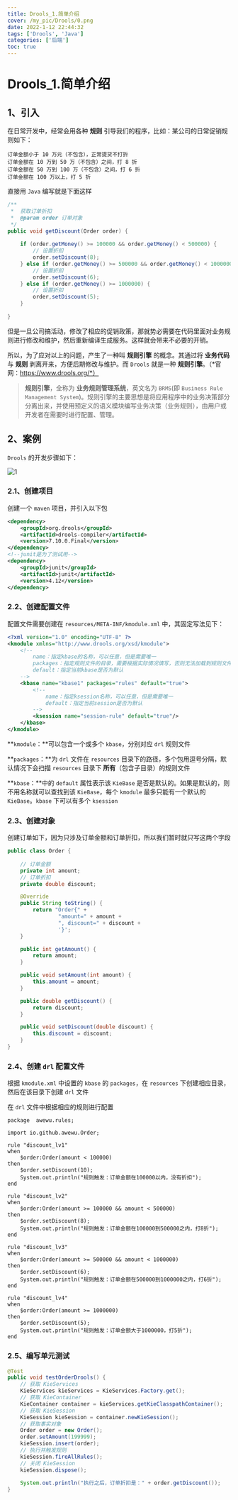```yaml
---
title: Drools_1.简单介绍
cover: /my_pic/Drools/0.png
date: 2022-1-12 22:44:32
tags: ['Drools', 'Java']
categories: ['后端']
toc: true
---
```


# Drools_1.简单介绍

## 1、引入

在日常开发中，经常会用各种 **规则** 引导我们的程序，比如：某公司的日常促销规则如下：

```text
订单金额小于 10 万元（不包含），正常提货不打折
订单金额在 10 万到 50 万（不包含）之间，打 8 折
订单金额在 50 万到 100 万（不包含）之间，打 6 折
订单金额在 100 万以上，打 5 折
```

直接用 `Java` 编写就是下面这样

```java
/**
 *	获取订单折扣
 *	@param order 订单对象
 */
public void getDiscount(Order order) {
    
	if (order.getMoney() >= 100000 && order.getMoney() < 500000) {
        // 设置折扣
        order.setDiscount(8);
    } else if (order.getMoney() >= 500000 && order.getMoney() < 1000000) {
        // 设置折扣
        order.setDiscount(6);
    } else if (order.getMoney() >= 1000000) {
        // 设置折扣
        order,setDiscount(5);
    }
    
}
```

但是一旦公司搞活动，修改了相应的促销政策，那就势必需要在代码里面对业务规则进行修改和维护，然后重新编译生成服务。这样就会带来不必要的开销。

所以，为了应对以上的问题，产生了一种叫 **规则引擎** 的概念。其通过将 **业务代码** 与 **规则** 剥离开来，方便后期修改与维护。而 `Drools` 就是一种 **规则引擎**。（*官网：https://www.drools.org/*）

>  **规则引擎**，全称为 **业务规则管理系统**，英文名为 `BRMS`(即 `Business Rule Management System`)。规则引擎的主要思想是将应用程序中的业务决策部分分离出来，并使用预定义的语义模块编写业务决策（业务规则），由用户或开发者在需要时进行配置、管理。 

## 2、案例

`Drools` 的开发步骤如下：

![1](/my_pic/Drools/1.简单介绍/1.png)

### 2.1、创建项目

创建一个 `maven` 项目，并引入以下包

```xml
<dependency>
    <groupId>org.drools</groupId>
    <artifactId>drools-compiler</artifactId>
    <version>7.10.0.Final</version>
</dependency>
<!--junit是为了测试用-->
<dependency>
    <groupId>junit</groupId>
    <artifactId>junit</artifactId>
    <version>4.12</version>
</dependency>
```

### 2.2、创建配置文件

配置文件需要创建在 `resources/META-INF/kmodule.xml` 中，其固定写法见下：

```xml
<?xml version="1.0" encoding="UTF-8" ?>
<kmodule xmlns="http://www.drools.org/xsd/kmodule">
    <!--
        name：指定kbase的名称，可以任意，但是需要唯一
        packages：指定规则文件的目录，需要根据实际情况填写，否则无法加载到规则文件
        default：指定当前kbase是否为默认
    -->
    <kbase name="kbase1" packages="rules" default="true">
        <!--
            name：指定ksession名称，可以任意，但是需要唯一
            default：指定当前session是否为默认
        -->
        <ksession name="session-rule" default="true"/>
    </kbase>
</kmodule>
```

**`kmodule`：**可以包含一个或多个 `kbase`，分别对应 `drl` 规则文件

**`packages`：**为 `drl` 文件在 `resources` 目录下的路径，多个包用逗号分隔，默认情况下会扫描 `resources` 目录下 **所有**（包含子目录）的规则文件

**`kbase`：**中的 `default` 属性表示该 `KieBase` 是否是默认的。如果是默认的，则不用名称就可以查找到该 `KieBase`，每个 `kmodule` 最多只能有一个默认的 `KieBase`。`kbase` 下可以有多个 `ksession`

### 2.3、创建对象

创建订单如下，因为只涉及订单金额和订单折扣，所以我们暂时就只写这两个字段

```java
public class Order {
    
    // 订单金额
    private int amount;
    // 订单折扣
    private double discount;

    @Override
    public String toString() {
        return "Order{" +
                "amount=" + amount +
                ", discount=" + discount +
                '}';
    }

    public int getAmount() {
        return amount;
    }

    public void setAmount(int amount) {
        this.amount = amount;
    }

    public double getDiscount() {
        return discount;
    }

    public void setDiscount(double discount) {
        this.discount = discount;
    }
}
```

### 2.4、创建 `drl` 配置文件

根据 `kmodule.xml` 中设置的 `kbase` 的 `packages`，在 `resources` 下创建相应目录，然后在该目录下创建 `drl` 文件

在 `drl` 文件中根据相应的规则进行配置

```drl
package  awewu.rules;

import io.github.awewu.Order;

rule "discount_lv1"
when
    $order:Order(amount < 100000)
then
    $order.setDiscount(10);
    System.out.println("规则触发：订单金额在100000以内，没有折扣");
end

rule "discount_lv2"
when
    $order:Order(amount >= 100000 && amount < 500000)
then
    $order.setDiscount(8);
    System.out.println("规则触发：订单金额在100000到500000之内，打8折");
end

rule "discount_lv3"
when
    $order:Order(amount >= 500000 && amount < 1000000)
then
    $order.setDiscount(6);
    System.out.println("规则触发：订单金额在500000到1000000之内，打6折");
end

rule "discount_lv4"
when
    $order:Order(amount >= 1000000)
then
    $order.setDiscount(5);
    System.out.println("规则触发：订单金额大于1000000，打5折");
end
```

### 2.5、编写单元测试

```java
@Test
public void testOrderDrools() {
    // 获取 KieServices
    KieServices kieServices = KieServices.Factory.get();
    // 获取 KieContainer
    KieContainer container = kieServices.getKieClasspathContainer();
    // 获取 KieSession
    KieSession kieSession = container.newKieSession();
    // 获取事实对象
    Order order = new Order();
    order.setAmount(199999);
    kieSession.insert(order);
    // 执行并触发规则
    kieSession.fireAllRules();
    // 关闭 KieSession
    kieSession.dispose();
    
    System.out.println("执行之后，订单折扣是：" + order.getDiscount());
}
```




